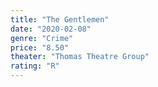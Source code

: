 ```yaml
---
title: "The Gentlemen"
date: "2020-02-08"
genre: "Crime"
price: "8.50"
theater: "Thomas Theatre Group"
rating: "R"
---
```

